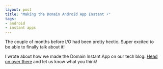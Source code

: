 ```yaml
---
layout: post
title: "Making the Domain Android App Instant ⚡"
tags:
- android
- instant apps
---
```

The couple of months before I/O had been pretty hectic. Super excited to be able to finally talk about it!

I wrote about how we made the Domain Instant App on our tech blog. [Head on over there](http://tech.domain.com.au/2017/06/making-the-domain-android-app-instant-%E2%9A%A1/) and let us know what you think!